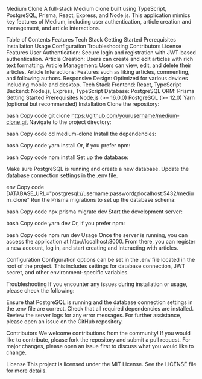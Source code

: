 Medium Clone
A full-stack Medium clone built using TypeScript, PostgreSQL, Prisma, React, Express, and Node.js. This application mimics key features of Medium, including user authentication, article creation and management, and article interactions.

Table of Contents
Features
Tech Stack
Getting Started
Prerequisites
Installation
Usage
Configuration
Troubleshooting
Contributors
License
Features
User Authentication: Secure login and registration with JWT-based authentication.
Article Creation: Users can create and edit articles with rich text formatting.
Article Management: Users can view, edit, and delete their articles.
Article Interactions: Features such as liking articles, commenting, and following authors.
Responsive Design: Optimized for various devices including mobile and desktop.
Tech Stack
Frontend: React, TypeScript
Backend: Node.js, Express, TypeScript
Database: PostgreSQL
ORM: Prisma
Getting Started
Prerequisites
Node.js (>= 16.0.0)
PostgreSQL (>= 12.0)
Yarn (optional but recommended)
Installation
Clone the repository:

bash
Copy code
git clone https://github.com/yourusername/medium-clone.git
Navigate to the project directory:

bash
Copy code
cd medium-clone
Install the dependencies:

bash
Copy code
yarn install
Or, if you prefer npm:

bash
Copy code
npm install
Set up the database:

Make sure PostgreSQL is running and create a new database. Update the database connection settings in the .env file.

env
Copy code
DATABASE_URL="postgresql://username:password@localhost:5432/medium_clone"
Run the Prisma migrations to set up the database schema:

bash
Copy code
npx prisma migrate dev
Start the development server:

bash
Copy code
yarn dev
Or, if you prefer npm:

bash
Copy code
npm run dev
Usage
Once the server is running, you can access the application at http://localhost:3000. From there, you can register a new account, log in, and start creating and interacting with articles.

Configuration
Configuration options can be set in the .env file located in the root of the project. This includes settings for database connection, JWT secret, and other environment-specific variables.

Troubleshooting
If you encounter any issues during installation or usage, please check the following:

Ensure that PostgreSQL is running and the database connection settings in the .env file are correct.
Check that all required dependencies are installed.
Review the server logs for any error messages.
For further assistance, please open an issue on the GitHub repository.

Contributors
We welcome contributions from the community! If you would like to contribute, please fork the repository and submit a pull request. For major changes, please open an issue first to discuss what you would like to change.

License
This project is licensed under the MIT License. See the LICENSE file for more details.







